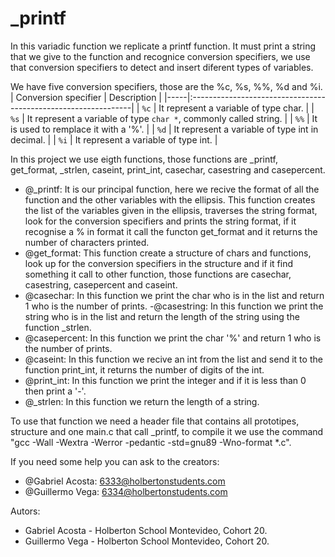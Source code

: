 # _printf

In this variadic function we replicate a printf function. It must print a string that we give to the function and recognice conversion specifiers, we use that conversion specifiers to detect and insert diferent types of variables.

We have five conversion specifiers, those are the %c, %s, %%, %d and %i.
| Conversion specifier | Description					|
|-----|:---------------------------------------------------------------|
| `%c` | It represent a variable of type char.				|
| `%s` | It represent a variable of type `char *`, commonly called string. |
| `%%` | It is used to remplace it with a '%'.				|
| `%d` | It represent a variable of type int in decimal.		|
| `%i` | It represent a variable of type int.				|

In this project we use eigth functions, those functions are _printf, get_format, _strlen, caseint, print_int, casechar, casestring and casepercent.
- @_printf: It is our principal function, here we recive the format of all the function and the other variables with the ellipsis. This function creates the list of the variables given in the ellipsis, traverses the string format, look for the conversion specifiers and prints the string format, if it recognise a % in format it call the functon get_format and it returns the number of characters printed.
- @get_format: This function create a structure of chars and functions, look up for the conversion specifiers in the structure and if it find something it call to other function, those functions are casechar, casestring, casepercent and caseint.
- @casechar: In this function we print the char who is in the list and return 1 who is the number of prints.
-@casestring: In this function we print the string who is in the list and return the length of the string using the function _strlen.
- @casepercent: In this function we print the char '%' and return 1 who is the number of prints.
- @caseint: In this function we recive an int from the list and send it to the function print_int, it returns the number of digits of the int.
- @print_int: In this function we print the integer and if it is less than 0 then print a '-'.
- @_strlen: In this function we return the length of a string.

To use that function we need a header file that contains all prototipes, structure and one main.c that call _printf, to compile it we use the command "gcc -Wall -Wextra -Werror -pedantic -std=gnu89 -Wno-format *.c".

If you need some help you can ask to the creators: 
- @Gabriel Acosta: 6333@holbertonstudents.com
- @Guillermo Vega: 6334@holbertonstudents.com

Autors:
- Gabriel Acosta - Holberton School Montevideo, Cohort 20.
- Guillermo Vega - Holberton School Montevideo, Cohort 20.

